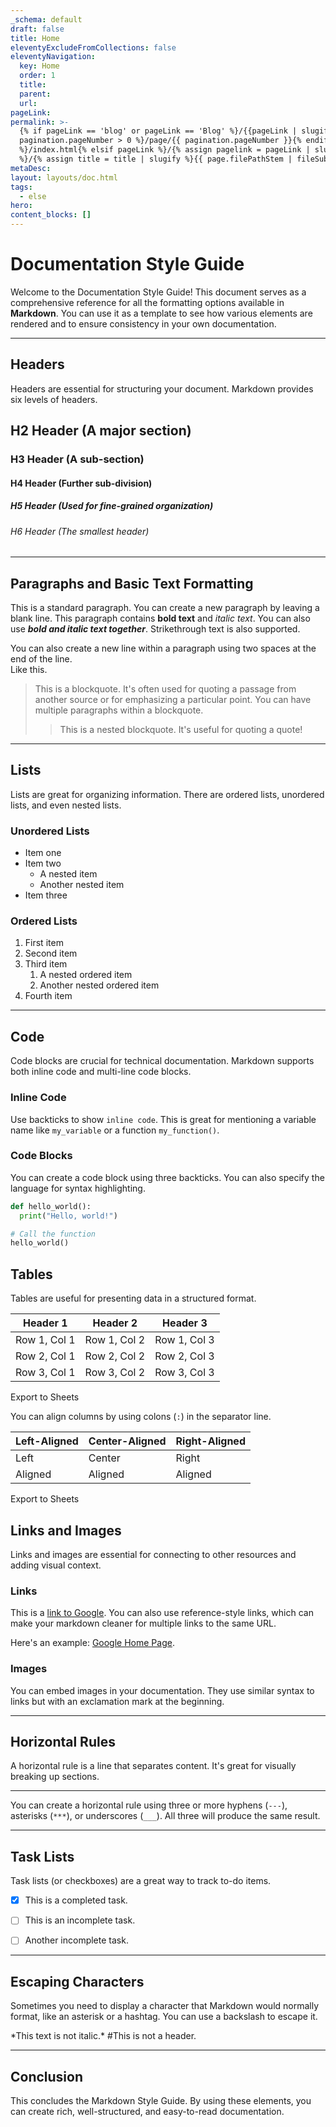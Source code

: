 ```yaml
---
_schema: default
draft: false
title: Home
eleventyExcludeFromCollections: false
eleventyNavigation:
  key: Home
  order: 1
  title:
  parent:
  url:
pageLink:
permalink: >-
  {% if pageLink == 'blog' or pageLink == 'Blog' %}/{{pageLink | slugify}}{% if
  pagination.pageNumber > 0 %}/page/{{ pagination.pageNumber }}{% endif
  %}/index.html{% elsif pageLink %}/{% assign pagelink = pageLink | slugify %}{{  page.filePathStem | fileSubstringFilter | append: pagelink | downcase }}/index.html{% else
  %}/{% assign title = title | slugify %}{{ page.filePathStem | fileSubstringFilter | append: title | downcase }}/index.html{%endif %}
metaDesc: 
layout: layouts/doc.html
tags:
  - else
hero:
content_blocks: []
---
```


# Documentation Style Guide

Welcome to the Documentation Style Guide! This document serves as a comprehensive reference for all the formatting options available in **Markdown**. You can use it as a template to see how various elements are rendered and to ensure consistency in your own documentation.

---

## Headers

Headers are essential for structuring your document. Markdown provides six levels of headers.

## H2 Header (A major section)
### H3 Header (A sub-section)
#### H4 Header (Further sub-division)
##### H5 Header (Used for fine-grained organization)
###### H6 Header (The smallest header)

---

## Paragraphs and Basic Text Formatting

This is a standard paragraph. You can create a new paragraph by leaving a blank line. This paragraph contains **bold text** and *italic text*. You can also use ***bold and italic text together***. Strikethrough text is also supported.

You can also create a new line within a paragraph using two spaces at the end of the line.  
Like this.

> This is a blockquote. It's often used for quoting a passage from another source or for emphasizing a particular point.
> You can have multiple paragraphs within a blockquote.
>
> > This is a nested blockquote.
> > It's useful for quoting a quote!

---

## Lists

Lists are great for organizing information. There are ordered lists, unordered lists, and even nested lists.

### Unordered Lists

* Item one
* Item two
    * A nested item
    * Another nested item
* Item three

### Ordered Lists

1.  First item
2.  Second item
3.  Third item
    1.  A nested ordered item
    2.  Another nested ordered item
4.  Fourth item

---

## Code

Code blocks are crucial for technical documentation. Markdown supports both inline code and multi-line code blocks.

### Inline Code

Use backticks to show `inline code`. This is great for mentioning a variable name like `my_variable` or a function `my_function()`.

### Code Blocks

You can create a code block using three backticks. You can also specify the language for syntax highlighting.

```python
def hello_world():
  print("Hello, world!")

# Call the function
hello_world()
```

## Tables

Tables are useful for presenting data in a structured format.

|Header 1|Header 2|Header 3|
|---|---|---|
|Row 1, Col 1|Row 1, Col 2|Row 1, Col 3|
|Row 2, Col 1|Row 2, Col 2|Row 2, Col 3|
|Row 3, Col 1|Row 3, Col 2|Row 3, Col 3|

Export to Sheets

You can align columns by using colons (`:`) in the separator line.

|Left-Aligned|Center-Aligned|Right-Aligned|
|---|---|---|
|Left|Center|Right|
|Aligned|Aligned|Aligned|

Export to Sheets

## Links and Images

Links and images are essential for connecting to other resources and adding visual context.

### Links

This is a [link to Google](https://www.google.com). You can also use reference-style links, which can make your markdown cleaner for multiple links to the same URL.

Here's an example: [Google Home Page](https://www.google.com).

### Images

You can embed images in your documentation. They use similar syntax to links but with an exclamation mark at the beginning.

---

## Horizontal Rules

A horizontal rule is a line that separates content. It's great for visually breaking up sections.

---

You can create a horizontal rule using three or more hyphens (`---`), asterisks (`***`), or underscores (`___`). All three will produce the same result.

---

## Task Lists

Task lists (or checkboxes) are a great way to track to-do items.

- [x] This is a completed task.
    
- [ ] This is an incomplete task.
    
- [ ] Another incomplete task.
    

---

## Escaping Characters

Sometimes you need to display a character that Markdown would normally format, like an asterisk or a hashtag. You can use a backslash to escape it.

\*This text is not italic.\* \#This is not a header.

---

## Conclusion

This concludes the Markdown Style Guide. By using these elements, you can create rich, well-structured, and easy-to-read documentation.